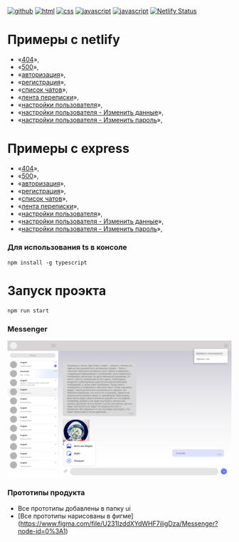 [![github](https://img.shields.io/badge/github-%23100000.svg?&style=for-the-badge&logo=github&logoColor=white)](https://github.com/iibadreeva)
[![html](https://img.shields.io/badge/html-%23239120.svg?&style=for-the-badge&logo=html5&logoColor=white)](https://messenger-79133f.netlify.app/messenger.html)
[![css](https://img.shields.io/badge/css-%23239120.svg?&style=for-the-badge&logo=css3&logoColor=white)](https://messenger-79133f.netlify.app/messenger.html)
[![javascript](https://img.shields.io/badge/javascript-%23239120.svg?&style=for-the-badge&logo=css3&logoColor=white)](https://messenger-79133f.netlify.app/messenger.html)
[![javascript](https://img.shields.io/badge/TypeScript-007ACC?style=for-the-badge&logo=typescript&logoColor=white)](https://messenger-79133f.netlify.app/messenger.html)
[![Netlify Status](https://api.netlify.com/api/v1/badges/31a244ad-39e0-458e-887f-1ba2d2a1969a/deploy-status)](https://app.netlify.com/sites/messenger-79133f/deploys)

# Примеры с netlify
- «[404](https://messenger-79133f.netlify.app/404.html)»,
- «[500](https://messenger-79133f.netlify.app/500.html)»,
- «[авторизация](https://messenger-79133f.netlify.app/login.html)»,
- «[регистрация](https://messenger-79133f.netlify.app/registration.html)»,
- «[список чатов](https://messenger-79133f.netlify.app/messenger.html)»,
- «[лента переписки](https://messenger-79133f.netlify.app/messenger_check.html)»,
- «[настройки пользователя](https://messenger-79133f.netlify.app/profile.html)»,
- «[настройки пользователя - Изменить данные](https://messenger-79133f.netlify.app/profile_change.html)»,
- «[настройки пользователя - Изменить пароль](https://messenger-79133f.netlify.app/profile_password.html)»,

# Примеры с express
- «[404](http://localhost:3000/404.html)»,
- «[500](http://localhost:3000/500.html)»,
- «[авторизация](http://localhost:3000/login.html)»,
- «[регистрация](http://localhost:3000/registration.html)»,
- «[список чатов](http://localhost:3000/messenger.html)»,
- «[лента переписки](http://localhost:3000/messenger_check.html)»,
- «[настройки пользователя](http://localhost:3000/profile.html)»,
- «[настройки пользователя - Изменить данные](http://localhost:3000/profile_change.html)»,
- «[настройки пользователя - Изменить пароль](http://localhost:3000/profile_password.html)»,

### Для использования ts в консоле
```
npm install -g typescript
```

# Запуск проэкта
```sh
npm run start
```

### Messenger
![Main](https://github.com/iibadreeva/mf.messenger.praktikum.yandex/blob/static/ui/messenger.jpg?raw=true)

### Прототипы продукта
- Все прототипы добавлены в папку ui
- [Все прототипы нарисованы в фигме] (https://www.figma.com/file/U231IzddXYdWHF7iligDza/Messenger?node-id=0%3A1)

